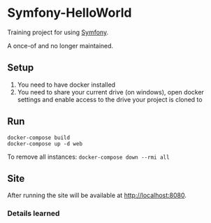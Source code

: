 # Symfony-HelloWorld
Training project for using [Symfony](http://symfony.com/).

A once-of and no longer maintained.

## Setup
1. You need to have docker installed
2. You need to share your current drive (on windows), open docker settings and enable access to the drive your project is cloned to

## Run
```
docker-compose build
docker-compose up -d web
```

To remove all instances: `docker-compose down --rmi all`

## Site
After running the site will be available at [http://localhost:8080](http://localhost:8080).

### Details learned
